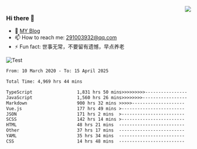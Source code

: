 <img align='right' src='https://github-readme-stats.vercel.app/api?username=niaogege&show_icons=true&theme=radical'/>

### Hi there 👋

- 🌱 [MY Blog](https://bythewayer.com/)
- 📫 How to reach me: 291003932@qq.com
- ⚡ Fun fact:  世事无常，不要留有遗憾，早点养老

![Test](https://github-readme-stats.vercel.app/api/top-langs/?username=niaogege&layout=compact)

<!--START_SECTION:waka-->

```txt
From: 10 March 2020 - To: 15 April 2025

Total Time: 4,969 hrs 44 mins

TypeScript                 1,831 hrs 50 mins>>>>>>>>>----------------   36.86 %
JavaScript                 1,560 hrs 26 mins>>>>>>>>-----------------   31.40 %
Markdown                   900 hrs 32 mins >>>>>--------------------   18.12 %
Vue.js                     177 hrs 49 mins >------------------------   03.58 %
JSON                       171 hrs 2 mins  >------------------------   03.44 %
SCSS                       142 hrs 14 mins >------------------------   02.86 %
HTML                       48 hrs 21 mins  -------------------------   00.97 %
Other                      37 hrs 17 mins  -------------------------   00.75 %
YAML                       35 hrs 34 mins  -------------------------   00.72 %
CSS                        14 hrs 48 mins  -------------------------   00.30 %
```

<!--END_SECTION:waka-->
